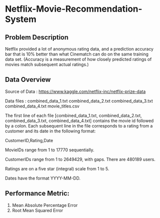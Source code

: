 # Netflix-Movie-Recommendation-System

## Problem Description
Netflix provided a lot of anonymous rating data, and a prediction accuracy bar that is 10% better than what Cinematch can do on the same training data set. (Accuracy is a measurement of how closely predicted ratings of movies match subsequent actual ratings.)

## Data Overview
Source of Data : https://www.kaggle.com/netflix-inc/netflix-prize-data

Data files : combined_data_1.txt combined_data_2.txt combined_data_3.txt combined_data_4.txt movie_titles.csv

The first line of each file [combined_data_1.txt, combined_data_2.txt, combined_data_3.txt, combined_data_4.txt] contains the movie id followed by a colon. Each subsequent line in the file corresponds to a rating from a customer and its date in the following format:

CustomerID,Rating,Date

MovieIDs range from 1 to 17770 sequentially.

CustomerIDs range from 1 to 2649429, with gaps. There are 480189 users.

Ratings are on a five star (integral) scale from 1 to 5.

Dates have the format YYYY-MM-DD.

## Performance Metric:
1. Mean Absolute Percentage Error
2. Root Mean Squared Error
